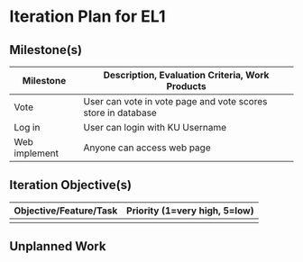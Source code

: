 # Iteration Plan for EL1

## Milestone(s)

| Milestone | Description, Evaluation Criteria, Work Products |
|-----------|-----------------------------------------|
| Vote | User can vote in vote page and vote scores store in database |
| Log in | User can login with KU Username |
| Web implement | Anyone can access web page |

## Iteration Objective(s)

| Objective/Feature/Task | Priority (1=very high, 5=low) |
|------------------------|:-----------------------------:|
| |  |




## Unplanned Work
